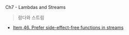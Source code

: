  Ch7 - Lambdas and Streams
> 람다와 스트림 

- [Item 46. Prefer side-effect-free functions in streams](https://github.com/koda93/koda93.github.io/blob/master/_posts/2019/03/2019-03-23-Java-Prefer-side-effect-free-functions-in-streams.md)

